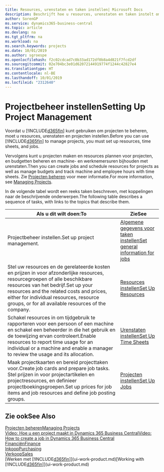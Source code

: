 ```yaml
---
title: Resources, urenstaten en taken instellen| Microsoft Docs
description: Beschrijft hoe u resources, urenstaten en taken instelt om projecten te beheren.
author: SorenGP
ms.service: dynamics365-business-central
ms.topic: article
ms.devlang: na
ms.tgt_pltfrm: na
ms.workload: na
ms.search.keywords: projects
ms.date: 10/01/2019
ms.author: sgroespe
ms.openlocfilehash: f2c02cdcad7c0b33ad172df0b8a4d821f7fcd2df
ms.sourcegitcommit: 02e704bc3e01d62072144919774f1244c42827e4
ms.translationtype: HT
ms.contentlocale: nl-BE
ms.lasthandoff: 10/01/2019
ms.locfileid: "2312640"
---
```

# <a name="setting-up-project-management"></a><span data-ttu-id="4be80-103">Projectbeheer instellen</span><span class="sxs-lookup"><span data-stu-id="4be80-103">Setting Up Project Management</span></span>
<span data-ttu-id="4be80-104">Voordat u [!INCLUDE[d365fin](includes/d365fin_md.md)] kunt gebruiken om projecten te beheren, moet u resources, urenstaten en projecten instellen.</span><span class="sxs-lookup"><span data-stu-id="4be80-104">Before you can use [!INCLUDE[d365fin](includes/d365fin_md.md)] to manage projects, you must set up resources, time sheets, and jobs.</span></span>

<span data-ttu-id="4be80-105">Vervolgens kunt u projecten maken en resources plannen voor projecten, en budgetten beheren en machine- en werknemersuren bijhouden met urenstaten.</span><span class="sxs-lookup"><span data-stu-id="4be80-105">Then you can create jobs and schedule resources for projects as well as manage budgets and track machine and employee hours with time sheets.</span></span> <span data-ttu-id="4be80-106">Zie [Projecten beheren](projects-manage-projects.md) voor meer informatie.</span><span class="sxs-lookup"><span data-stu-id="4be80-106">For more information, see [Managing Projects](projects-manage-projects.md).</span></span>  

<span data-ttu-id="4be80-107">In de volgende tabel wordt een reeks taken beschreven, met koppelingen naar de beschrijvende onderwerpen.</span><span class="sxs-lookup"><span data-stu-id="4be80-107">The following table describes a sequence of tasks, with links to the topics that describe them.</span></span>

| <span data-ttu-id="4be80-108">Als u dit wilt doen:</span><span class="sxs-lookup"><span data-stu-id="4be80-108">To</span></span> | <span data-ttu-id="4be80-109">Zie</span><span class="sxs-lookup"><span data-stu-id="4be80-109">See</span></span> |
| --- | --- |
| <span data-ttu-id="4be80-110">Projectbeheer instellen.</span><span class="sxs-lookup"><span data-stu-id="4be80-110">Set up project management.</span></span>|[<span data-ttu-id="4be80-111">Algemene gegevens voor taken instellen</span><span class="sxs-lookup"><span data-stu-id="4be80-111">Set general information for jobs</span></span>](projects-how-setup-jobs.md#to-set-general-information-for-jobs)|
| <span data-ttu-id="4be80-112">Stel uw resources en de gerelateerde kosten en prijzen in voor afzonderlijke resources, resourcegroepen of alle beschikbare resources van het bedrijf.</span><span class="sxs-lookup"><span data-stu-id="4be80-112">Set up your resources and the related costs and prices, either for individual resources, resource groups, or for all available resources of the company.</span></span> |[<span data-ttu-id="4be80-113">Resources instellen</span><span class="sxs-lookup"><span data-stu-id="4be80-113">Set Up Resources</span></span>](projects-how-setup-resources.md) |
| <span data-ttu-id="4be80-114">Schakel resources in om tijdgebruik te rapporteren voor een persoon of een machine en schakel een beheerder in die het gebruik en de toewijzing ervan controleert.</span><span class="sxs-lookup"><span data-stu-id="4be80-114">Enable resources to report time usage for an individual or a machine and enable a manager to review the usage and its allocation.</span></span> |[<span data-ttu-id="4be80-115">Urenstaten instellen</span><span class="sxs-lookup"><span data-stu-id="4be80-115">Set Up Time Sheets</span></span>](projects-how-setup-time-sheets.md) |
| <span data-ttu-id="4be80-116">Maak projectkaarten en bereid projecttaken voor.</span><span class="sxs-lookup"><span data-stu-id="4be80-116">Create job cards and prepare job tasks.</span></span> <span data-ttu-id="4be80-117">Stel prijzen in voor projectartikelen en projectresources, en definieer projectboekingsgroepen.</span><span class="sxs-lookup"><span data-stu-id="4be80-117">Set up prices for job items and job resources and define job posting groups.</span></span> |[<span data-ttu-id="4be80-118">Projecten instellen</span><span class="sxs-lookup"><span data-stu-id="4be80-118">Set Up Jobs</span></span>](projects-how-setup-jobs.md) |

## <a name="see-also"></a><span data-ttu-id="4be80-119">Zie ook</span><span class="sxs-lookup"><span data-stu-id="4be80-119">See Also</span></span>

[<span data-ttu-id="4be80-120">Projecten beheren</span><span class="sxs-lookup"><span data-stu-id="4be80-120">Managing Projects</span></span>](projects-manage-projects.md)  
[<span data-ttu-id="4be80-121">Video: Hoe u een project maakt in Dynamics 365 Business Central</span><span class="sxs-lookup"><span data-stu-id="4be80-121">Video: How to create a job in Dynamics 365 Business Central</span></span>](https://www.youtube.com/watch?v=VqaPWr7BWmw)  
[<span data-ttu-id="4be80-122">Financiën</span><span class="sxs-lookup"><span data-stu-id="4be80-122">Finance</span></span>](finance.md)  
[<span data-ttu-id="4be80-123">Inkoop</span><span class="sxs-lookup"><span data-stu-id="4be80-123">Purchasing</span></span>](purchasing-manage-purchasing.md)  
[<span data-ttu-id="4be80-124">Verkoop</span><span class="sxs-lookup"><span data-stu-id="4be80-124">Sales</span></span>](sales-manage-sales.md)  
<span data-ttu-id="4be80-125">[Werken met [!INCLUDE[d365fin](includes/d365fin_md.md)]](ui-work-product.md)</span><span class="sxs-lookup"><span data-stu-id="4be80-125">[Working with [!INCLUDE[d365fin](includes/d365fin_md.md)]](ui-work-product.md)</span></span>  
